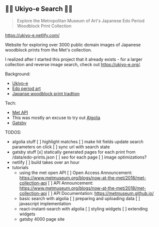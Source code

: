 ## 🌊🌊 Ukiyo-e Search 🌊🌊

> Explore the Metropolitan Museum of Art's Japanese Edo Period Woodblock Print Collection

https://ukiyo-e.netlify.com/

Website for exploring over 3000 public domain images of Japanese woodblock prints from the Met's collection.

I realized after I started this project that it already exists - for a larger collection and reverse image search, check out https://ukiyo-e.org/.

Background:

- [Ukiyo-e](https://www.metmuseum.org/toah/hd/plea/hd_plea.htm)
- [Edo period art](https://www.metmuseum.org/toah/hd/edop/hd_edop.htm)
- [Japanse woodblock print tradtion](https://www.metmuseum.org/toah/hd/ukiy/hd_ukiy.htm)

Tech:

- [Met API](https://metmuseum.github.io/)
- This was mostly an excuse to try out [Algolia](https://www.algolia.com/)
- [Gatsby](https://www.gatsbyjs.org/)

TODOS:

- algolia stuff
  [ ] highlight matches
  [ ] make hit fields update search parameters on click
  [ ] sync url with search state
- gatsby stuff
  [x] statically generated pages for each print from /data/edo-prints.json
  [ ] seo for each page
  [ ] image optimizations?
- netlify
  [ ] build takes over an hour
- tutorials
  - using the met open API
    [ ] Open Access Announcement: https://www.metmuseum.org/blogs/now-at-the-met/2018/met-collection-api
    [ ] API Announcement: https://www.metmuseum.org/blogs/now-at-the-met/2018/met-collection-api
    [ ] API Documentation: https://metmuseum.github.io/
  - basic search with algolia
    [ ] preparing and uploading data
    [ ] javascript implementation
  - react-instant-search with algolia
    [ ] styling widgets
    [ ] extending widgets
  - gatsby 4000 page site
